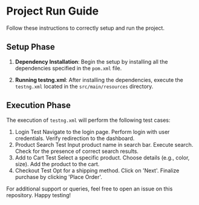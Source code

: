 # Project Run Guide

Follow these instructions to correctly setup and run the project. 

## Setup Phase

1. **Dependency Installation**: 
   Begin the setup by installing all the dependencies specified in the `pom.xml` file.

2. **Running testng.xml**: 
   After installing the dependencies, execute the `testng.xml` located in the `src/main/resources` directory.

## Execution Phase

The execution of `testng.xml` will perform the following test cases:

1. Login Test
Navigate to the login page.
Perform login with user credentials.
Verify redirection to the dashboard.
2. Product Search Test
Input product name in search bar.
Execute search.
Check for the presence of correct search results.
3. Add to Cart Test
Select a specific product.
Choose details (e.g., color, size).
Add the product to the cart.
4. Checkout Test
Opt for a shipping method.
Click on 'Next'.
Finalize purchase by clicking 'Place Order'.

For additional support or queries, feel free to open an issue on this repository. Happy testing!
